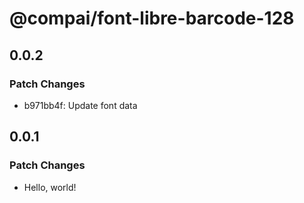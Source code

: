 # @compai/font-libre-barcode-128

## 0.0.2

### Patch Changes

- b971bb4f: Update font data

## 0.0.1

### Patch Changes

- Hello, world!
